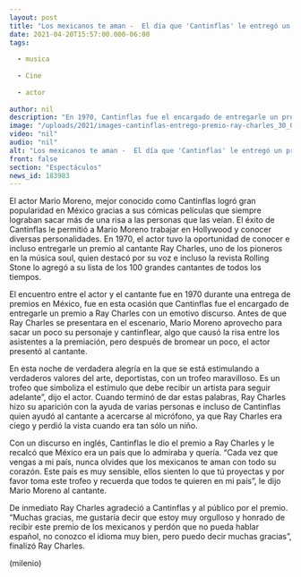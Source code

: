 ```yaml
---
layout: post
title: "Los mexicanos te aman -  El día que 'Cantinflas' le entregó un premio a Ray Charles"
date: 2021-04-20T15:57:00.000-06:00
tags:
  
  - musica
  
  - Cine
  
  - actor
  
author: nil
description: "En 1970, Cantinflas fue el encargado de entregarle un premio al cantante Ray Charles. Con emotivo mensaje, Mario Moreno conmovió al músico. "
image: "/uploads/2021/images-cantinflas-entrego-premio-ray-charles_30_0_1046_650.jpg"
video: "nil"
audio: "nil"
alt: "Los mexicanos te aman -  El día que 'Cantinflas' le entregó un premio a Ray Charles"
front: false
section: "Espectáculos"
news_id: 183983
---
```


El actor Mario Moreno, mejor conocido como Cantinflas logró gran popularidad en México gracias a sus cómicas películas que siempre lograban sacar más de una risa a las personas que las veían. El éxito de Cantinflas le permitió a Mario Moreno trabajar en Hollywood y conocer diversas personalidades. En 1970, el actor tuvo la oportunidad de conocer e incluso entregarle un premio al cantante Ray Charles, uno de los pioneros en la música soul, quien destacó por su voz e incluso la revista Rolling Stone lo agregó a su lista de los 100 grandes cantantes de todos los tiempos. 

El encuentro entre el actor y el cantante fue en 1970 durante una entrega de premios en México, fue en esta ocasión que Cantinflas fue el encargado de entregarle un premio a Ray Charles con un emotivo discurso.  Antes de que Ray Charles se presentara en el escenario, Mario Moreno aprovecho para sacar un poco su personaje y cantinflear, algo que causó la risa entre los asistentes a la premiación, pero después de bromear un poco, el actor presentó al cantante. 

En esta noche de verdadera alegría en la que se está estimulando a verdaderos valores del arte, deportistas, con un trofeo maravilloso. Es un trofeo que simboliza el estímulo que debe recibir un artista para seguir adelante”, dijo el actor. Cuando terminó de dar estas palabras, Ray Charles hizo su aparición con la ayuda de varias personas e incluso de Cantinflas quien ayudó al cantante a acercarse al micrófono, ya que Ray Charles era ciego y perdió la vista cuando era tan sólo un niño. 

Con un discurso en inglés, Cantinflas le dio el premio a Ray Charles y le recalcó que México era un país que lo admiraba y quería. “Cada vez que vengas a mi país, nunca olvides que los mexicanos te aman con todo su corazón. Este país es muy sensible, ellos sienten lo que tú proyectas y por favor toma este trofeo y recuerda que todos te quieren en mi país”, le dijo Mario Moreno al cantante.


De inmediato Ray Charles agradeció a Cantinflas y al público por el premio. “Muchas gracias, me gustaría decir que estoy muy orgulloso y honrado de recibir este premio de los mexicanos y perdón que no pueda hablar español, no conozco el idioma muy bien, pero puedo decir muchas gracias”, finalizó Ray Charles. 

(milenio)